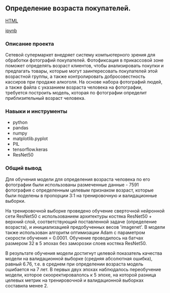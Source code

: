 ## Определение возраста покупателей.

[HTML](https://github.com/SvetlanaaIvanova/Practicum_projects/blob/main/Project%2011.%20Faces/%D0%9E%D0%BF%D1%80%D0%B5%D0%B4%D0%B5%D0%BB%D0%B5%D0%BD%D0%B8%D0%B5%20%D0%B2%D0%BE%D0%B7%D1%80%D0%B0%D1%81%D1%82%D0%B0.html)

[ipynb](https://github.com/SvetlanaaIvanova/Practicum_projects/blob/main/Project%2011.%20Faces/%D0%9E%D0%BF%D1%80%D0%B5%D0%B4%D0%B5%D0%BB%D0%B5%D0%BD%D0%B8%D0%B5%20%D0%B2%D0%BE%D0%B7%D1%80%D0%B0%D1%81%D1%82%D0%B0%20%D0%BF%D0%BE%D0%BA%D1%83%D0%BF%D0%B0%D1%82%D0%B5%D0%BB%D0%B5%D0%B9.ipynb)

### Описание проекта
Сетевой супермаркет внедряет систему компьютерного зрения для обработки фотографий покупателей. Фотофиксация в прикассовой зоне поможет определять возраст клиентов, чтобы анализировать покупки и предлагать товары, которые могут заинтересовать покупателей этой возрастной группы, а также контролировать добросовестность кассиров при продаже алкоголя. На основе набора фотографий людей, а также файла с указанием возраста человека на фотографии, требуется построить модель, которая по фотографии определит приблизительный возраст человека.

### Навыки и инструменты
- python
- pandas
- numpy
- matplotlib.pyplot
- PIL 
- tensorflow.keras
- ResNet50
  
### Общий вывод
Для обучения модели для определения возраста человека по его фотографии были использованы размеченные данные - 7591 фотография с определенным целевым признаком возраст, которые были поделены в пропорции 3:1 на тренировочную и валидационные выборки.

На тренировочной выборке проведено обучение сверточной нейронной сети ResNet50 с использованием архитектуры костяка ResNet50 + верхний слой, соответствующий поставленной задаче (определение возраста), и инициализацией предобученных весов 'imagenet'. В модели также использован алгоритм оптимизации Adam с параметром скорости обучения = 0.0001. Обучение проводилось на батчах размером 32 в 5 эпохах без заморозки слоев костяка ResNet50.

В результате обучения модели достигнут целевой показатель качества модели на валидационной выборке (средняя абсолютная ошибка), равный 6.76, т.е. в среднем при определении возраста модель ошибается на 7 лет. В первых двух эпохах наблюдалось переобучение модели, которое скооректировалолсь к 5 эпохе, на которой разница целевых метрик на тренировочной и валидационной выборках составила менее 2.
